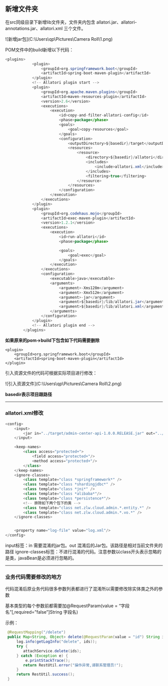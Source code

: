 ## 新增文件夹

在src同级目录下新增lib文件夹，文件夹内包含 allatori.jar、allatori-annotations.jar、allatori.xml 三个文件。

![新增jar包](C:\Users\qp\Pictures\Camera Roll\1.png)

POM文件中的build新增以下代码：

```java
<plugins>
			<plugin>
				<groupId>org.springframework.boot</groupId>
				<artifactId>spring-boot-maven-plugin</artifactId>
			</plugin>
			<!-- Allatori plugin start -->
			<plugin>
				<groupId>org.apache.maven.plugins</groupId>
				<artifactId>maven-resources-plugin</artifactId>
				<version>2.6</version>
				<executions>
					<execution>
						<id>copy-and-filter-allatori-config</id>
						<phase>package</phase>
						<goals>
							<goal>copy-resources</goal>
						</goals>
						<configuration>
							<outputDirectory>${basedir}/target</outputDirectory>
							<resources>
								<resource>
									<directory>${basedir}/allatori</directory>
									<includes>
										<include>allatori.xml</include>
									</includes>
									<filtering>true</filtering>
								</resource>
							</resources>
						</configuration>
					</execution>
				</executions>
			</plugin>
			<plugin>
				<groupId>org.codehaus.mojo</groupId>
				<artifactId>exec-maven-plugin</artifactId>
				<version>1.2.1</version>
				<executions>
					<execution>
						<id>run-allatori</id>
						<phase>package</phase>

						<goals>
							<goal>exec</goal>
						</goals>
					</execution>
				</executions>
				<configuration>
					<executable>java</executable>
					<arguments>
						<argument>-Xms128m</argument>
						<argument>-Xmx512m</argument>
						<argument>-jar</argument>
						<argument>${basedir}/lib/allatori.jar</argument>
						<argument>${basedir}/lib/allatori.xml</argument>
					</arguments>
				</configuration>
			</plugin>
			<!-- Allatori plugin end -->
		</plugins>
```

**如果原来的pom->build下包含如下代码需要删除**

```
<plugin>
    <groupId>org.springframework.boot</groupId>
    <artifactId>spring-boot-maven-plugin</artifactId>
</plugin>
```

引入资源文件的代码可根据实际项目进行修改：

![引入资源文件](C:\Users\qp\Pictures\Camera Roll\2.png)

**basedir表示项目跟路径**

----

### allatori.xml修改

```java
<config>
    <input>
        <jar in="../target/admin-center-api-1.0.0.RELEASE.jar" out="../target/admin-center-api-1.0.0.RELEASE.jar"/>
    </input>

    <keep-names>
        <class access="protected+">
            <field access="protected+"/>
            <method access="protected+"/>
        </class>
    </keep-names>
    <ignore-classes>
        <class template="class *springframework*" />
        <class template="class *shardingjdbc*" />
        <class template="class *jni*" />
        <class template="class *alibaba*"/>
        <class template="class *persistence*"/>
        <!-- 排除如下两个包下的类 -->
        <class template="class net.zlw.cloud.admin.*.entity.*" />
        <class template="class net.zlw.cloud.admin.*.vo.*" />
    </ignore-classes>


    <property name="log-file" value="log.xml"/>
</config>
```

input标签：in 需要混淆的jar包。out 混淆后的Jar包。该路径是相对当前文件夹的路径
ignore-classes标签：不进行混淆的代码。注意参数以class开头表示忽略的是类，javaBean是必须进行忽略的。

---

### 业务代码需要修改的地方

代码混淆后原业务代码很多参数列表都进行了混淆所以需要修改除实体类之外的参数

基本类型的每个参数前都需要加@RequestParam(value = “字段名”[,required=”false”]String 字段名)

示例：

```java
 @RequestMapping("/delete")
 public Map<String, Object> delete(@RequestParam(value = "id") String ids) {
     log.info(getLogInfo("delete", ids));
     try {
     	attachService.delete(ids);
     } catch (Exception e) {
    	 e.printStackTrace();
     	return RestUtil.error("操作异常,请联系管理员!");
     }
     return RestUtil.success();
 }
```

